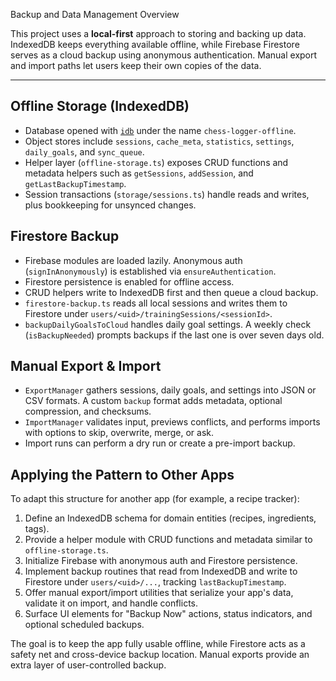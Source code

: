  Backup and Data Management Overview

This project uses a **local-first** approach to storing and backing up data. IndexedDB keeps everything available offline, while Firebase Firestore serves as a cloud backup using anonymous authentication. Manual export and import paths let users keep their own copies of the data.

---

## Offline Storage (IndexedDB)

- Database opened with [`idb`](https://github.com/jakearchibald/idb) under the name `chess-logger-offline`.
- Object stores include `sessions`, `cache_meta`, `statistics`, `settings`, `daily_goals`, and `sync_queue`.
- Helper layer (`offline-storage.ts`) exposes CRUD functions and metadata helpers such as `getSessions`, `addSession`, and `getLastBackupTimestamp`.
- Session transactions (`storage/sessions.ts`) handle reads and writes, plus bookkeeping for unsynced changes.

## Firestore Backup

- Firebase modules are loaded lazily. Anonymous auth (`signInAnonymously`) is established via `ensureAuthentication`.
- Firestore persistence is enabled for offline access.
- CRUD helpers write to IndexedDB first and then queue a cloud backup.
- `firestore-backup.ts` reads all local sessions and writes them to Firestore under `users/<uid>/trainingSessions/<sessionId>`.
- `backupDailyGoalsToCloud` handles daily goal settings. A weekly check (`isBackupNeeded`) prompts backups if the last one is over seven days old.

## Manual Export & Import

- `ExportManager` gathers sessions, daily goals, and settings into JSON or CSV formats. A custom `backup` format adds metadata, optional compression, and checksums.
- `ImportManager` validates input, previews conflicts, and performs imports with options to skip, overwrite, merge, or ask.
- Import runs can perform a dry run or create a pre-import backup.

## Applying the Pattern to Other Apps

To adapt this structure for another app (for example, a recipe tracker):

1. Define an IndexedDB schema for domain entities (recipes, ingredients, tags).
2. Provide a helper module with CRUD functions and metadata similar to `offline-storage.ts`.
3. Initialize Firebase with anonymous auth and Firestore persistence.
4. Implement backup routines that read from IndexedDB and write to Firestore under `users/<uid>/...`, tracking `lastBackupTimestamp`.
5. Offer manual export/import utilities that serialize your app's data, validate it on import, and handle conflicts.
6. Surface UI elements for "Backup Now" actions, status indicators, and optional scheduled backups.

The goal is to keep the app fully usable offline, while Firestore acts as a safety net and cross-device backup location. Manual exports provide an extra layer of user-controlled backup.